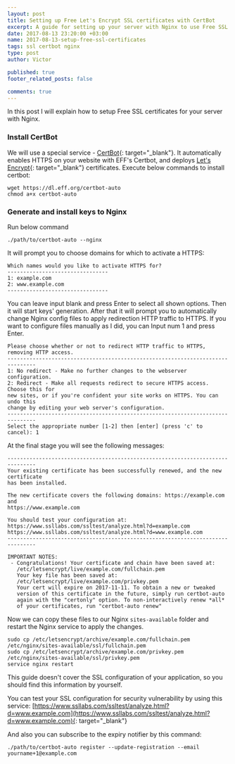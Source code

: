 ```yaml
---
layout: post
title: Setting up Free Let's Encrypt SSL certificates with CertBot
excerpt: A guide for setting up your server with Nginx to use Free SSL certificates
date: 2017-08-13 23:20:00 +03:00
name: 2017-08-13-setup-free-ssl-certificates
tags: ssl certbot nginx
type: post
author: Victor

published: true
footer_related_posts: false

comments: true
---
```


In this post I will explain how to setup Free SSL certificates for your server with Nginx.

### Install CertBot

We will use a special service - [CertBot](https://certbot.eff.org/){: target="_blank"}. It automatically enables HTTPS on your website with EFF's Certbot, and deploys [Let's Encrypt](https://letsencrypt.org/){: target="_blank"} certificates. Execute below commands to install certbot:

```
wget https://dl.eff.org/certbot-auto
chmod a+x certbot-auto
```

### Generate and install keys to Nginx

Run below command

```
./path/to/certbot-auto --nginx
```

It will prompt you to choose domains for which to activate a HTTPS:

```
Which names would you like to activate HTTPS for?
--------------------------------
1: example.com
2: www.example.com
--------------------------------
```

You can leave input blank and press Enter to select all shown options. Then it will start keys' generation. After that it will prompt you to automatically change Nginx config files to  apply redirection HTTP traffic to HTTPS. If you want to configure files manually as I did, you can Input num 1 and press Enter.

```
Please choose whether or not to redirect HTTP traffic to HTTPS, removing HTTP access.
-------------------------------------------------------------------------------
1: No redirect - Make no further changes to the webserver configuration.
2: Redirect - Make all requests redirect to secure HTTPS access. Choose this for
new sites, or if you're confident your site works on HTTPS. You can undo this
change by editing your web server's configuration.
-------------------------------------------------------------------------------
Select the appropriate number [1-2] then [enter] (press 'c' to cancel): 1
```

At the final stage you will see the following messages:

```
-------------------------------------------------------------------------------
Your existing certificate has been successfully renewed, and the new certificate
has been installed.

The new certificate covers the following domains: https://example.com and
https://www.example.com

You should test your configuration at:
https://www.ssllabs.com/ssltest/analyze.html?d=example.com
https://www.ssllabs.com/ssltest/analyze.html?d=www.example.com
-------------------------------------------------------------------------------

IMPORTANT NOTES:
 - Congratulations! Your certificate and chain have been saved at:
   /etc/letsencrypt/live/example.com/fullchain.pem
   Your key file has been saved at:
   /etc/letsencrypt/live/example.com/privkey.pem
   Your cert will expire on 2017-11-11. To obtain a new or tweaked
   version of this certificate in the future, simply run certbot-auto
   again with the "certonly" option. To non-interactively renew *all*
   of your certificates, run "certbot-auto renew"

```

Now we can copy these files to our Nginx `sites-available` folder and restart the Nginx service to apply the changes.

```
sudo cp /etc/letsencrypt/archive/example.com/fullchain.pem /etc/nginx/sites-available/ssl/fullchain.pem
sudo cp /etc/letsencrypt/archive/example.com/privkey.pem /etc/nginx/sites-available/ssl/privkey.pem
service nginx restart
```

This guide doesn't cover the SSL configuration of your application, so you should find this information by yourself.

You can test your SSL configuration for security vulnerability by using this service:
[https://www.ssllabs.com/ssltest/analyze.html?d=www.example.com](https://www.ssllabs.com/ssltest/analyze.html?d=www.example.com){: target="_blank"}

And also you can subscribe to the expiry notifier by this command:
```
./path/to/certbot-auto register --update-registration --email yourname+1@example.com
```
